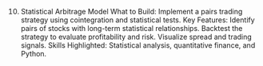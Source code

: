10. Statistical Arbitrage Model
What to Build: Implement a pairs trading strategy using cointegration and statistical tests.
Key Features:
Identify pairs of stocks with long-term statistical relationships.
Backtest the strategy to evaluate profitability and risk.
Visualize spread and trading signals.
Skills Highlighted: Statistical analysis, quantitative finance, and Python.
